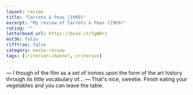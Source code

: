 ```yaml
---
layout: review
title: "Carrots & Peas (1969)"
excerpt: "My review of Carrots & Peas (1969)"
rating: ""
letterboxd_url: https://boxd.it/5gWRrz
mst3k: false
rifftrax: false
category: movie-review
tags: [criterion-channel, criterion]
---
```


— I though of the film as a set of ironies upon the form of the art history through its little vocabulary of...
— That's nice, sweetie. Finish eating your vegetables and you can leave the table.
